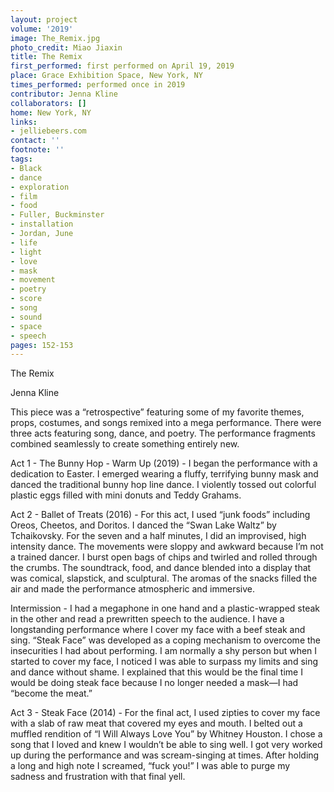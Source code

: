 ```yaml
---
layout: project
volume: '2019'
image: The_Remix.jpg
photo_credit: Miao Jiaxin
title: The Remix
first_performed: first performed on April 19, 2019
place: Grace Exhibition Space, New York, NY
times_performed: performed once in 2019
contributor: Jenna Kline
collaborators: []
home: New York, NY
links:
- jelliebeers.com
contact: ''
footnote: ''
tags:
- Black
- dance
- exploration
- film
- food
- Fuller, Buckminster
- installation
- Jordan, June
- life
- light
- love
- mask
- movement
- poetry
- score
- song
- sound
- space
- speech
pages: 152-153
---
```



The Remix

Jenna Kline

This piece was a “retrospective” featuring some of my favorite themes, props, costumes, and songs remixed into a mega performance. There were three acts featuring song, dance, and poetry. The performance fragments combined seamlessly to create something entirely new.

Act 1 - The Bunny Hop - Warm Up (2019) - I began the performance with a dedication to Easter. I emerged wearing a fluffy, terrifying bunny mask and danced the traditional bunny hop line dance. I violently tossed out colorful plastic eggs filled with mini donuts and Teddy Grahams.

Act 2 - Ballet of Treats (2016) - For this act, I used “junk foods” including Oreos, Cheetos, and Doritos. I danced the “Swan Lake Waltz” by Tchaikovsky. For the seven and a half minutes, I did an improvised, high intensity dance. The movements were sloppy and awkward because I’m not a trained dancer. I burst open bags of chips and twirled and rolled through the crumbs. The soundtrack, food, and dance blended into a display that was comical, slapstick, and sculptural. The aromas of the snacks filled the air and made the performance atmospheric and immersive.

Intermission - I had a megaphone in one hand and a plastic-wrapped steak in the other and read a prewritten speech to the audience. I have a longstanding performance where I cover my face with a beef steak and sing. “Steak Face” was developed as a coping mechanism to overcome the insecurities I had about performing. I am normally a shy person but when I started to cover my face, I noticed I was able to surpass my limits and sing and dance without shame. I explained that this would be the final time I would be doing steak face because I no longer needed a mask—I had “become the meat.”

Act 3 - Steak Face (2014) - For the final act, I used zipties to cover my face with a slab of raw meat that covered my eyes and mouth. I belted out a muffled rendition of “I Will Always Love You” by Whitney Houston. I chose a song that I loved and knew I wouldn’t be able to sing well. I got very worked up during the performance and was scream-singing at times. After holding a long and high note I screamed, “fuck you!” I was able to purge my sadness and frustration with that final yell.
